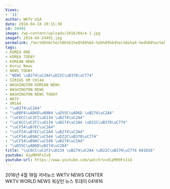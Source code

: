 ```yaml
---
Views:
- '11'
author: WKTV USA
date: 2016-04-18 20:15:30
id: 24491
image: /wp-content/uploads/2016/04/e-1.jpg
imagef: 2016-04-24491.jpg
permalink: /%ec%9b%8c%ec%8b%b1%ed%84%b4-%eb%89%b4%ec%8a%a4-%ed%88%ac%eb%8d%b0%ec%9d%b4-041816/
tags:
- KOREA ONE
- KOREA TODAY
- KOREAN NEWS
- Korus News
- NEWS TODAY
- "NEWS \uB274\uC2A4\uD22C\uB370\uC774"
- SIRIUS XM CH144
- WASHINGTON KOREAN NEWS
- WASHINGTON NEWS
- WASHINGTON NEWS TODAY
- WKTV
- XM144
- "\uB274\uC2A4"
- "\uBBF8\uAD6D\uB0B4 \uD55C\uAD6D \uB274\uC2A4"
- "\uC6CC\uC2F1\uD134 \uB274\uC2A4"
- "\uC6CC\uC2F1\uD134 \uB274\uC2A4 \uD22C\uB370\uC774"
- "\uCF54\uB7EC\uC2A4"
- "\uCF54\uB7EC\uC2A4 \uB274\uC2A4"
- "\uCF54\uB9AC\uC544 \uD22C\uB370\uC774"
- "\uCF54\uB9AC\uC548 \uB274\uC2A4"
- "\uD55C\uAD6D\uB274\uC2A4"
title: "\uC6CC\uC2F1\uD134 \uB274\uC2A4 \uD22C\uB370\uC774 041816"
youtube: dipM09FxIsQ
youtube-url: https://www.youtube.com/watch?v=dipM09FxIsQ
---
```


<div>
  2016년 4월 18일 저녁뉴스 WKTV NEWS CENTER
</div>

<div>
  <div>
    WKTV WORLD NEWS 워싱턴 뉴스 투데이 041816
  </div>
</div>

<div>
</div>

<div>
</div>